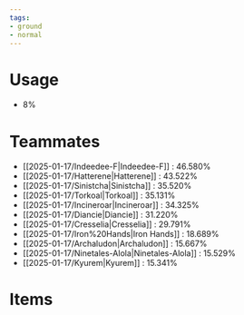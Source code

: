 ```yaml
---
tags:
- ground
- normal
---
```

# Usage
- 8%
# Teammates
- [[2025-01-17/Indeedee-F|Indeedee-F]] : 46.580%
- [[2025-01-17/Hatterene|Hatterene]] : 43.522%
- [[2025-01-17/Sinistcha|Sinistcha]] : 35.520%
- [[2025-01-17/Torkoal|Torkoal]] : 35.131%
- [[2025-01-17/Incineroar|Incineroar]] : 34.325%
- [[2025-01-17/Diancie|Diancie]] : 31.220%
- [[2025-01-17/Cresselia|Cresselia]] : 29.791%
- [[2025-01-17/Iron%20Hands|Iron Hands]] : 18.689%
- [[2025-01-17/Archaludon|Archaludon]] : 15.667%
- [[2025-01-17/Ninetales-Alola|Ninetales-Alola]] : 15.529%
- [[2025-01-17/Kyurem|Kyurem]] : 15.341%
# Items